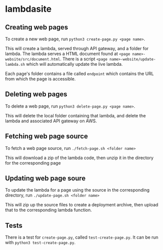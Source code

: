 # lambdasite

## Creating web pages

To create a new web page, run `python3 create-page.py <page name>`.

This will create a lambda, served through API gateway, and a folder for lambda. The lambda serves a HTML document found at `<page name>-website/src/document.html`. There is a script `<page name>-website/update-lambda.sh` which will automatically update the live lambda.

Each page's folder contains a file called `endpoint` which contains the URL from which the page is accessible.

## Deleting web pages

To delete a web page, run `python3 delete-page.py <page name>`.

This will delete the local folder containing that lambda, and delete the lambda and associated API gateway on AWS.

## Fetching web page source

To fetch a web page source, run `./fetch-page.sh <folder name>`

This will download a zip of the lambda code, then unzip it in the directory for the corresponding page

## Updating web page soure

To update the lambda for a page using the source in the corresponding directory, run `./update-page.sh <folder name>`

This will zip up the source files to create a deployment archive, then upload that to the corresponding lambda function.

## Tests

There is a test for `create-page.py`, called `test-create-page.py`. It can be run with `python3 test-create-page.py`.
